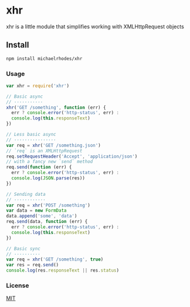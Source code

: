 # xhr

xhr is a little module that simplifies working with XMLHttpRequest objects

## Install

```sh
npm install michaelrhodes/xhr
```

### Usage

```js
var xhr = require('xhr')

// Basic async
// ···········
xhr('GET /something', function (err) {
  err ? console.error('http-status', err) :
  console.log(this.responseText)
})

// Less basic async
// ················
var req = xhr('GET /something.json')
// `req` is an XMLHttpRequest
req.setRequestHeader('Accept', 'application/json')
// with a fancy new `send` method
req.send(function (err) {
  err ? console.error('http-status', err) :
  console.log(JSON.parse(res))
})

// Sending data
// ············
var req = xhr('POST /something')
var data = new FormData
data.append('some', 'data')
req.send(data, function (err) {
  err ? console.error('http-status', err) :
  console.log(this.responseText)
})

// Basic sync
// ··········
var req = xhr('GET /something', true)
var res = req.send()
console.log(res.responseText || res.status)
```

### License
[MIT](http://opensource.org/licenses/MIT)
